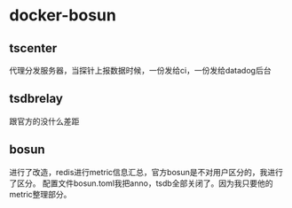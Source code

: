 # docker-bosun

## tscenter

代理分发服务器，当探针上报数据时候，一份发给ci，一份发给datadog后台

## tsdbrelay

跟官方的没什么差距

## bosun

进行了改造，redis进行metric信息汇总，官方bosun是不对用户区分的，我进行了区分。
配置文件bosun.toml我把anno，tsdb全部关闭了。因为我只要他的metric整理部分。